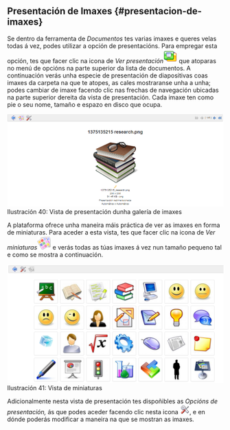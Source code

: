 ## Presentación de Imaxes {#presentacion-de-imaxes}

Se dentro da ferramenta de _Documentos_ tes varias imaxes e queres velas todas á vez, podes utilizar a opción de presentacións. Para empregar esta opción, tes que facer clic na icona de _Ver presentación_![](../assets/graphics126.png) que atoparas no menú de opcións na parte superior da lista de documentos. A continuación verás unha especie de presentación de diapositivas coas imaxes da carpeta na que te atopes, as cales mostraranse unha a unha; podes cambiar de imaxe facendo clic nas frechas de navegación ubicadas na parte superior dereita da vista de presentación. Cada imaxe ten como pie o seu nome, tamaño e espazo en disco que ocupa.

![](../assets/graficos6.png)Ilustración 40: Vista de presentación dunha galería de imaxes

A plataforma ofrece unha maneira máis práctica de ver as imaxes en forma de miniaturas. Para aceder a esta vista, tes que facer clic na icona de _Ver miniaturas_![](../assets/graphics127.png) e verás todas as túas imaxes á vez nun tamaño pequeno tal e como se mostra a continuación.

![](../assets/images290.png)Ilustración 41: Vista de miniaturas

Adicionalmente nesta vista de presentación tes dispoñibles as _Opcións de presentación,_ ás que podes aceder facendo clic nesta icona ![](../assets/graphics345.png), e en dónde poderás modificar a maneira na que se mostran as imaxes.